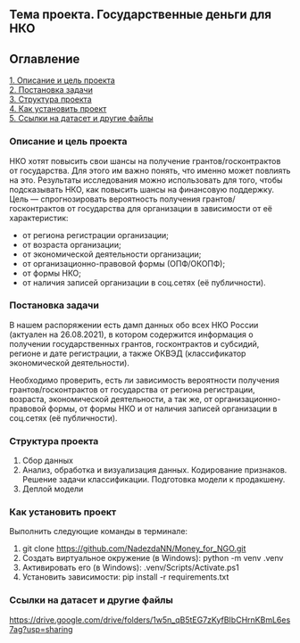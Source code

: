 ## Тема проекта. Государственные деньги для НКО

## Оглавление  
[1. Описание и цель проекта](./README.md#Описание-и-цель-проекта)  
[2. Постановка задачи](./README.md#Постановка-задачи)    
[3. Структура проекта](./README.md#Структура-проекта)  
[4. Как установить проект](./README.md#Как-установить-проект)    
[5. Ссылки на датасет и другие файлы](./README.md#Ссылки-на-датасет-и-другие-файлы)  

### Описание и цель проекта    
НКО хотят повысить свои шансы на получение грантов/госконтрактов от государства. Для этого им важно понять, что именно может повлиять на это. Результаты исследования можно использовать для того, чтобы подсказывать НКО, как повысить шансы на финансовую поддержку.
Цель — спрогнозировать вероятность получения грантов/госконтрактов от государства для организации в зависимости от её характеристик:
* от региона регистрации организации;
* от возраста организации;
* от экономической деятельности организации; 
* от организационно-правовой формы (ОПФ/ОКОПФ);
* от формы НКО;
* от наличия записей организации в соц.сетях (её публичности).

### Постановка задачи
В нашем распоряжении есть дамп данных обо всех НКО России (актуален на 26.08.2021), в котором
содержится информация о получении государственных грантов,
госконтрактов и субсидий, регионе и дате регистрации, а также ОКВЭД
(классификатор экономической деятельности).

Необходимо проверить, есть ли зависимость вероятности получения
грантов/госконтрактов от государства от региона регистрации, возраста, экономической деятельности, а так же, от организационно-правовой формы, от формы НКО и от наличия записей организации в соц.сетях (её публичности).

### Структура проекта
1. Сбор данных
2. Анализ, обработка и визуализация данных. Кодирование признаков. Решение задачи классификации. Подготовка модели к продакшену.
3. Деплой модели

### Как установить проект
Выполнить следующие команды в терминале:
1. git clone https://github.com/NadezdaNN/Money_for_NGO.git
2. Создать виртуальное окружение (в Windows): python -m venv .venv
3. Активировать его (в Windows): .venv/Scripts/Activate.ps1
4. Установить зависимости: pip install -r requirements.txt

### Ссылки на датасет и другие файлы

https://drive.google.com/drive/folders/1w5n_qB5tEG7zKyfBIbCHrnKBmL6es7ag?usp=sharing
